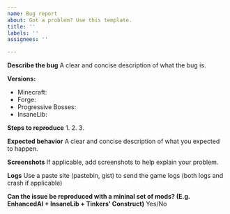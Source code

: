 ```yaml
---
name: Bug report
about: Got a problem? Use this template.
title: ''
labels: ''
assignees: ''

---
```


**Describe the bug**
A clear and concise description of what the bug is.

**Versions:**
 - Minecraft: 
 - Forge: 
 - Progressive Bosses: 
 - InsaneLib: 

**Steps to reproduce**
1. 
2. 
3. 

**Expected behavior**
A clear and concise description of what you expected to happen.

**Screenshots**
If applicable, add screenshots to help explain your problem.

**Logs**
Use a paste site (pastebin, gist) to send the game logs (both logs and crash if applicable)

**Can the issue be reproduced with a mininal set of mods? (E.g. EnhancedAI + InsaneLib + Tinkers' Construct)**
Yes/No
